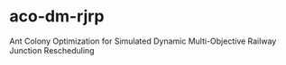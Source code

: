 # aco-dm-rjrp
Ant Colony Optimization for Simulated Dynamic Multi-Objective Railway Junction Rescheduling
